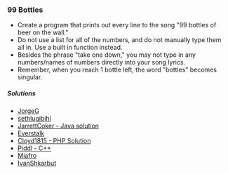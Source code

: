 ### 99 Bottles
- Create a program that prints out every line to the song "99 bottles of beer on the wall."
- Do not use a list for all of the numbers, and do not manually type them all in. Use a built in function instead.
- Besides the phrase "take one down," you may not type in any numbers/names of numbers directly into your song lyrics.
- Remember, when you reach 1 bottle left, the word "bottles" becomes singular.

##### Solutions
- [JorgeG](https://github.com/JorgeG/solutions/blob/master/99-bottles/bottles.py)
- [sethlugibihl](https://github.com/sethlugibihl/BeginnerProjectSolutions/blob/master/99Bottles.py)
- [JarrettCoker - Java solution](https://github.com/JarrettCoker/Beginner-Projects/blob/master/projects/Solutions/Bottles.java)
- [Everstalk](https://github.com/Everstalk/BP/blob/master/99%20Bottles.py)
- [Cloyd1815 - PHP Solution](https://github.com/cloyd1815/bottles/blob/master/99-botles.php)
- [Piddl - C++](https://github.com/piddl/randomprojects/blob/master/99-bottles.cpp)
- [Miafro](https://github.com/miafro/Python-Beginner-Projects/blob/master/99-bottles.py)
- [IvanShkarbut](https://github.com/IvanShkarbut/Solution-for-99-bottles/blob/master/bottles.py)
